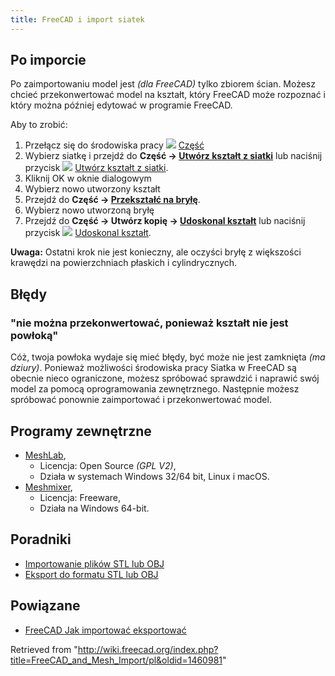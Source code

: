 ```yaml
---
title: FreeCAD i import siatek
---
```

## Po imporcie

Po zaimportowaniu model jest *(dla FreeCAD)* tylko zbiorem ścian. Możesz chcieć przekonwertować model na kształt, który FreeCAD może rozpoznać i który można później edytować w programie FreeCAD.

Aby to zrobić:

1. Przełącz się do środowiska pracy ![](/images/Workbench_Part.svg) [Część](/Part_Workbench/pl "Part Workbench/pl")
2. Wybierz siatkę i przejdź do **Część → [Utwórz kształt z siatki](/Part_ShapeFromMesh/pl "Part ShapeFromMesh/pl")** lub naciśnij przycisk ![](/images/Part_ShapeFromMesh.svg) [Utwórz kształt z siatki](/Part_ShapeFromMesh/pl "Part ShapeFromMesh/pl").
3. Kliknij OK w oknie dialogowym
4. Wybierz nowo utworzony kształt
5. Przejdź do **Część → [Przekształć na bryłę](/Part_MakeSolid/pl "Part MakeSolid/pl")**.
6. Wybierz nowo utworzoną bryłę
7. Przejdź do **Część → Utwórz kopię → [Udoskonal kształt](/Part_RefineShape/pl "Part RefineShape/pl")** lub naciśnij przycisk ![](/images/Part_RefineShape.svg) [Udoskonal kształt](/Part_RefineShape/pl "Part RefineShape/pl").

**Uwaga:** Ostatni krok nie jest konieczny, ale oczyści bryłę z większości krawędzi na powierzchniach płaskich i cylindrycznych.

## Błędy

### "nie można przekonwertować, ponieważ kształt nie jest powłoką"

Cóż, twoja powłoka wydaje się mieć błędy, być może nie jest zamknięta *(ma dziury)*. Ponieważ możliwości środowiska pracy Siatka w FreeCAD są obecnie nieco ograniczone, możesz spróbować sprawdzić i naprawić swój model za pomocą oprogramowania zewnętrznego. Następnie możesz spróbować ponownie zaimportować i przekonwertować model.

## Programy zewnętrzne

* [MeshLab](https://www.meshlab.net/),
  + Licencja: Open Source *(GPL V2)*,
  + Działa w systemach Windows 32/64 bit, Linux i macOS.
* [Meshmixer](https://meshmixer.com/),
  + Licencja: Freeware,
  + Działa na Windows 64-bit.

## Poradniki

* [Importowanie plików STL lub OBJ](/Import_from_STL_or_OBJ/pl "Import from STL or OBJ/pl")
* [Eksport do formatu STL lub OBJ](/Export_to_STL_or_OBJ "Export to STL or OBJ")

## Powiązane

* [FreeCAD Jak importować eksportować](/FreeCAD_Howto_Import_Export "FreeCAD Howto Import Export")

Retrieved from "<http://wiki.freecad.org/index.php?title=FreeCAD_and_Mesh_Import/pl&oldid=1460981>"